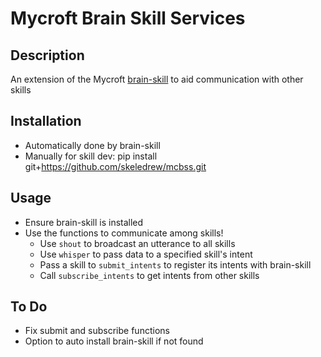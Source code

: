 # Mycroft Brain Skill Services


## Description
An extension of the Mycroft [brain-skill](https://github.com/skeledrew/brain-skill) to aid communication with other skills

## Installation
- Automatically done by brain-skill
- Manually for skill dev: pip install git+https://github.com/skeledrew/mcbss.git

## Usage
- Ensure brain-skill is installed
- Use the functions to communicate among skills!
  - Use `shout` to broadcast an utterance to all skills
  - Use `whisper` to pass data to a specified skill's intent
  - Pass a skill to `submit_intents` to register its intents with brain-skill
  - Call `subscribe_intents` to get intents from other skills

## To Do
- Fix submit and subscribe functions
- Option to auto install brain-skill if not found